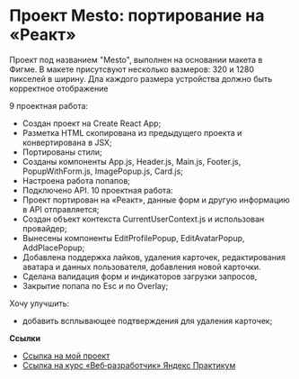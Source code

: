 # Проект Mesto: портирование на «Реакт»

Проект под названием "Mesto", выполнен на основании макета в Фигме. В макете присутсвуют несколько вазмеров: 320 и 1280 пикселей в ширину. Дла каждого размера устройства должно быть корректное отображение

9 проектная работа:
- Создан проект на Create React App;
- Разметка HTML скопирована из предыдущего проекта и конвертирована в JSX;
- Портированы стили;
- Созданы компоненты App.js, Header.js, Main.js, Footer.js, PopupWithForm.js, ImagePopup.js, Card.js;
- Настроена работа попапов;
- Подключено API.
10 проектная работа:
- Проект портирован на «Реакт», данные форм и другую информацию в API отправляется;
- Создан объект контекста CurrentUserContext.js и использован провайдер;
- Вынесены компоненты EditProfilePopup, EditAvatarPopup, AddPlacePopup;
- Добавлена поддержка лайков, удаления карточек, редактирования аватара и данных пользователя, добавления новой карточки.
- Сделана валидация форм и индикаторов загрузки запросов,
- Закрытие попапа по Esc и по Overlay;

Хочу улучшить:
- добавить всплывающее подтверждения для удаления карточек;


**Ссылки**

* [Ссылка на мой проект](https://olgakg.github.io/mesto/)
* [Ссылка на курс «Веб‑разработчик» Яндекс Практикум](https://practicum.yandex.ru/web/)
